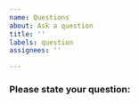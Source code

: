 ```yaml
---
name: Questions
about: Ask a question
title: ''
labels: question
assignees: ''

---
```


### Please state your question:
